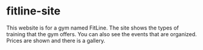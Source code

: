 # fitline-site

This website is for a gym named FitLine. The site shows the types of training that the gym offers. You can also see the events that
are organized. Prices are shown and there is a gallery.
